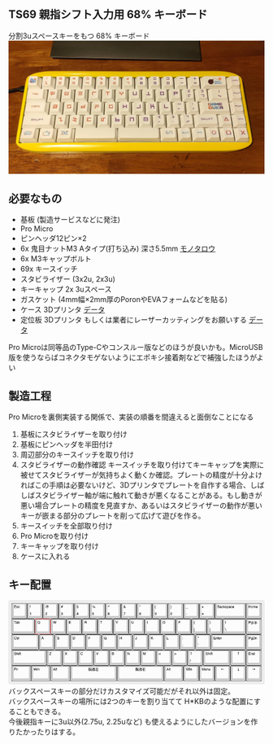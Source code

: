 ## TS69 親指シフト入力用 68% キーボード

分割3uスペースキーをもつ 68% キーボード  
![完成図](ts68.jpg "完成図")  

## 必要なもの

* 基板 (製造サービスなどに発注)
* Pro Micro
* ピンヘッダ12ピン×2
* 6x 鬼目ナットM3 Aタイプ(打ち込み) 深さ5.5mm [モノタロウ](https://www.monotaro.com/p/4175/4824/)
* 6x M3キャップボルト
* 69x キースイッチ
* スタビライザー (3x2u, 2x3u)
* キーキャップ 2x 3uスペース
* ガスケット (4mm幅×2mm厚のPoronやEVAフォームなどを貼る)
* ケース 3Dプリンタ [データ](case/)
* 定位板 3Dプリンタ もしくは業者にレーザーカッティングをお願いする [データ](plate/)

Pro Microは同等品のType-Cやコンスルー版などのほうが良いかも。MicroUSB版を使うならばコネクタモゲないようにエポキシ接着剤などで補強したほうがよい  

## 製造工程

Pro Microを裏側実装する関係で、実装の順番を間違えると面倒なことになる  
1. 基板にスタビライザーを取り付け
2. 基板にピンヘッダを半田付け
3. 周辺部分のキースイッチを取り付け
4. スタビライザーの動作確認 キースイッチを取り付けてキーキャップを実際に被せてスタビライザーが気持ちよく動くか確認。プレートの精度が十分よければこの手順は必要ないけど、3Dプリンタでプレートを自作する場合、しばしばスタビライザー軸が端に触れて動きが悪くなることがある。もし動きが悪い場合プレートの精度を見直すか、あるいはスタビライザーの動作が悪いキーが嵌まる部分のプレートを削って広げて遊びを作る。
5. キースイッチを全部取り付け
6. Pro Microを取り付け
7. キーキャップを取り付け
8. ケースに入れる

## キー配置

![レイアウト](ts68-layout.png "レイアウト")  
バックスペースキーの部分だけカスタマイズ可能だがそれ以外は固定。  
バックスペースキーの場所には2つのキーを割り当てて H*KBのような配置にすることもできる。  
今後親指キーに3u以外(2.75u, 2.25uなど) も使えるようにしたバージョンを作りたかったりはする。  
